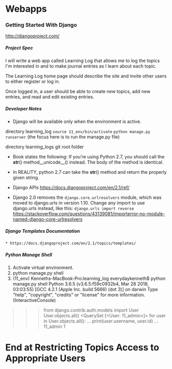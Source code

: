 # Webapps

### Getting Started With Django

http://djangoproject.com/

##### Project Spec

I will write a web app called Learning Log that allows me to log the
topics I'm interested in and to make journal entries as I learn
about each topic.

The Learning Log home page should describe the site
and invite other users to either register or log in.

Once logged in, a user should be able to create new topics,
add new entries, and read and edit existing entries.


##### Developer Notes

- Django will be available only when the environment is active.

directory learning_log
    `source 11_env/bin/activate`
    `python manage.py runserver`
        (the focus here is to run the manage.py file)

directory learning_logs
    git root folder

- Book states the following: 
    If you’re using Python 2.7, you should call the
    __str__() method__unicode__() instead. The body of the
    method is identical.
    
- In REALITY, python 2.7 can take the __str__() method and return
the properly given string.

- Django APIs
    https://docs.djangoproject.com/en/2.1/ref/

- Django 2.0 removes the `django.core.urlresolvers` module, which was
moved to django.urls in version 1.10. Change any import to use
django.urls instead, like this: `django.urls import reverse`
https://stackoverflow.com/questions/43139081/importerror-no-module-named-django-core-urlresolvers

##### Django Templates Documentation
    * https://docs.djangoproject.com/en/2.1/topics/templates/


##### Python Manage Shell 
1. Activate virtual environment.
2. python manage.py shell
3. (11_env) Kenneths-MacBook-Pro:learning_log everydaykenneth$ python manage.py shell
Python 3.6.5 (v3.6.5:f59c0932b4, Mar 28 2018, 03:03:55) 
[GCC 4.2.1 (Apple Inc. build 5666) (dot 3)] on darwin
Type "help", "copyright", "credits" or "license" for more information.
(InteractiveConsole)
>>> from django.contrib.auth.models import User
>>> User.objects.all()
<QuerySet [<User: 11_admin>]>
>>> for user in User.objects.all():
...     print(user.username, user.id)
... 
11_admin 1
>>> 

# End at Restricting Topics Access to Appropriate Users



